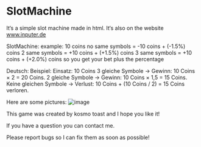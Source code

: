 # SlotMachine
It‘s a simple slot machine made in html. It‘s also on the website www.inputer.de

SlotMachine:
example: 10 coins
no same symbols = -10 coins + (-1.5%) coins
2 same symbols = +10 coins + (+1.5%) coins
3 same symbols = +10 coins + (+2.0%) coins
so you get your bet plus the percentage

Deutsch:
Beispiel:
Einsatz: 10 Coins
3 gleiche Symbole → Gewinn: 10 Coins × 2 = 20 Coins.
2 gleiche Symbole → Gewinn: 10 Coins × 1,5 = 15 Coins.
Keine gleichen Symbole → Verlust: 10 Coins + (10 Coins / 2) = 15 Coins verloren.

Here are some pictures:
![image](https://github.com/user-attachments/assets/38737eb0-b8bd-43e3-9993-ce2fefb1f30c)


This game was created by kosmo toast and I hope you like it!


If you have a question you can contact me.


Please report bugs so I can fix them as soon as possible!
